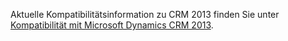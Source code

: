 Aktuelle Kompatibilitätsinformation zu CRM 2013 finden Sie unter [Kompatibilität mit Microsoft Dynamics CRM 2013](https://support.microsoft.com/en-us/kb/3005167).